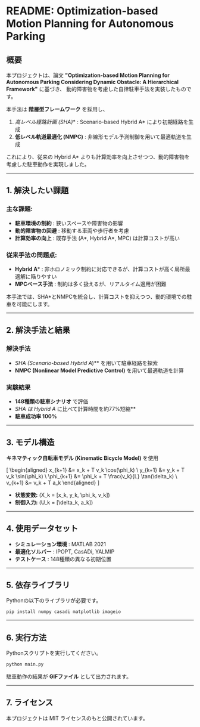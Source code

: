 # README: Optimization-based Motion Planning for Autonomous Parking

## 概要
本プロジェクトは、論文 **"Optimization-based Motion Planning for Autonomous Parking Considering Dynamic Obstacle: A Hierarchical Framework"** に基づき、
動的障害物を考慮した自律駐車手法を実装したものです。

本手法は **階層型フレームワーク** を採用し、
1. **高レベル経路計画 (SHA*)** : Scenario-based Hybrid A* により初期経路を生成
2. **低レベル軌道最適化 (NMPC)** : 非線形モデル予測制御を用いて最適軌道を生成

これにより、従来の Hybrid A* よりも計算効率を向上させつつ、動的障害物を考慮した駐車動作を実現しました。

---

## 1. 解決したい課題
### 主な課題:
- **駐車環境の制約** : 狭いスペースや障害物の影響
- **動的障害物の回避** : 移動する車両や歩行者を考慮
- **計算効率の向上** : 既存手法 (A*, Hybrid A*, MPC) は計算コストが高い

### 従来手法の問題点:
- **Hybrid A*** : 非ホロノミック制約に対応できるが、計算コストが高く局所最適解に陥りやすい
- **MPCベース手法** : 制約は多く扱えるが、リアルタイム適用が困難

本手法では、SHA*とNMPCを統合し、計算コストを抑えつつ、動的環境での駐車を可能にします。

---

## 2. 解決手法と結果
### **解決手法**
- **SHA* (Scenario-based Hybrid A*)** を用いて駐車経路を探索
- **NMPC (Nonlinear Model Predictive Control)** を用いて最適軌道を計算

### **実験結果**
- **148種類の駐車シナリオ** で評価
- **SHA* は Hybrid A* に比べて計算時間を約77%短縮**
- **駐車成功率 100%**

---

## 3. モデル構造
**キネマティック自転車モデル (Kinematic Bicycle Model)** を使用

\[
\begin{aligned}
    x_{k+1} &= x_k + T v_k \cos(\phi_k) \\
    y_{k+1} &= y_k + T v_k \sin(\phi_k) \\
    \phi_{k+1} &= \phi_k + T \frac{v_k}{L} \tan(\delta_k) \\
    v_{k+1} &= v_k + T a_k
\end{aligned}
\]

- **状態変数:** \(X_k = [x_k, y_k, \phi_k, v_k]\)
- **制御入力:** \(U_k = [\delta_k, a_k]\)

---

## 4. 使用データセット
- **シミュレーション環境** : MATLAB 2021
- **最適化ソルバー** : IPOPT, CasADi, YALMIP
- **テストケース** : 148種類の異なる初期位置

---

## 5. 依存ライブラリ
Pythonの以下のライブラリが必要です。

```bash
pip install numpy casadi matplotlib imageio
```

---

## 6. 実行方法
Pythonスクリプトを実行してください。

```bash
python main.py
```

駐車動作の結果が **GIFファイル** として出力されます。

---

## 7. ライセンス
本プロジェクトは MIT ライセンスのもと公開されています。